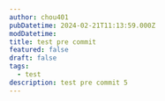 ```yaml
---
author: chou401
pubDatetime: 2024-02-21T11:13:59.000Z
modDatetime:
title: test pre commit
featured: false
draft: false
tags:
  - test
description: test pre commit 5
---
```

